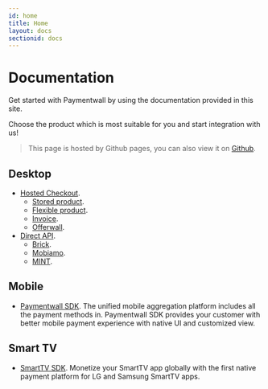 ```yaml
---
id: home
title: Home
layout: docs
sectionid: docs
---
```


# Documentation

Get started with Paymentwall by using the documentation provided in this site.  

Choose the product which is most suitable for you and start integration with us!

> This page is hosted by Github pages, you can also view it on [Github](https://github.com/paymentwall/paymentwall.github.io).

## Desktop

+ [Hosted Checkout](/hosted-home).
    - [Stored product](/hosted/stored-products). 
    - [Flexible product](/hosted/flexible-products).
    - [Invoice](/hosted/invoice). 
    - [Offerwall](/hosted/offerwall-home).
+ [Direct API](/direct-home). 
    - [Brick](/direct/brick-home).
    - [Mobiamo](/direct/mobiamo-home).
    - [MINT](/direct/mint-home). 

## Mobile

- [Paymentwall SDK](/mobile-sdk). The unified mobile aggregation platform includes all the payment methods in. Paymentwall SDK provides your customer with better mobile payment experience with native UI and customized view.

## Smart TV

- [SmartTV SDK](/smarttv-sdk). Monetize your SmartTV app globally with the first native payment platform for LG and Samsung SmartTV apps.